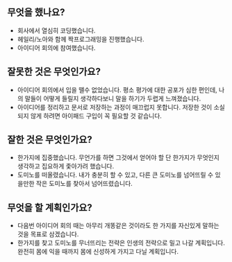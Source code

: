 ## 무엇을 했나요?

- 회사에서 열심히 코딩했습니다.
- 헤일리/노아와 함께 짝프로그래밍을 진행했습니다.
- 아이디어 회의에 참여했습니다.

## 잘못한 것은 무엇인가요?

- 아이디어 회의에서 입을 뗄수 없었습니다. 평소 평가에 대한 공포가 심한 편인데, 나의 말들이 어떻게 들릴지 생각하다보니 말을 하기가 두렵게 느껴졌습니다.
- 아이디어를 정리하고 문서로 저장하는 과정이 매끄럽지 못합니다. 저장한 것이 소실되지 않게 하려면 아이패드 구입이 꼭 필요할 것 같습니다.

## 잘한 것은 무엇인가요?

- 한가지에 집중했습니다. 무언가를 하면 그것에서 얻어야 할 단 한가지가 무엇인지 생각하고 집요하게 좇아가려 했습니다.
- 도미노를 떠올렸습니다. 내가 충분히 할 수 있고, 다른 큰 도미노를 넘어뜨릴 수 있을만한 작은 도미노를 찾아서 넘어뜨렸습니다. 

## 무엇을 할 계획인가요?

- 다음번 아이디어 회의 때는 아무리 개똥같은 것이라도 한 가지를 자신있게 말하는 것을 목표로 삼겠습니다.
- 한가지를 찾고 도미노를 무너뜨리는 전략은 인생의 전략으로 밀고 나갈 계획입니다. 완전히 몸에 익을 때까지 몸에 신성하게 가지고 다닐 계획입니다. 